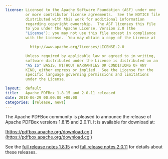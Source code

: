 ```yaml
---
license: Licensed to the Apache Software Foundation (ASF) under one
         or more contributor license agreements.  See the NOTICE file
         distributed with this work for additional information
         regarding copyright ownership.  The ASF licenses this file
         to you under the Apache License, Version 2.0 (the
         "License"); you may not use this file except in compliance
         with the License.  You may obtain a copy of the License at

           http://www.apache.org/licenses/LICENSE-2.0

         Unless required by applicable law or agreed to in writing,
         software distributed under the License is distributed on an
         "AS IS" BASIS, WITHOUT WARRANTIES OR CONDITIONS OF ANY
         KIND, either express or implied.  See the License for the
         specific language governing permissions and limitations
         under the License.

layout:  default
title:   Apache PDFBox 1.8.15 and 2.0.11 released
date: 2018-06-29 00:00:00 +00:00
categories: [release, news]
---
```


The Apache PDFBox community is pleased to announce the release of
Apache PDFBox versions 1.8.15 and 2.0.11. It is available for download at:

[https://pdfbox.apache.org/download.cgi](https://pdfbox.apache.org/download.cgi)

See the [full release notes 1.8.15](https://issues.apache.org/jira/secure/ReleaseNote.jspa?projectId=12310760&version=12343070) and [full release notes 2.0.11](https://issues.apache.org/jira/secure/ReleaseNote.jspa?projectId=12310760&version=12343466) for details about these releases.
